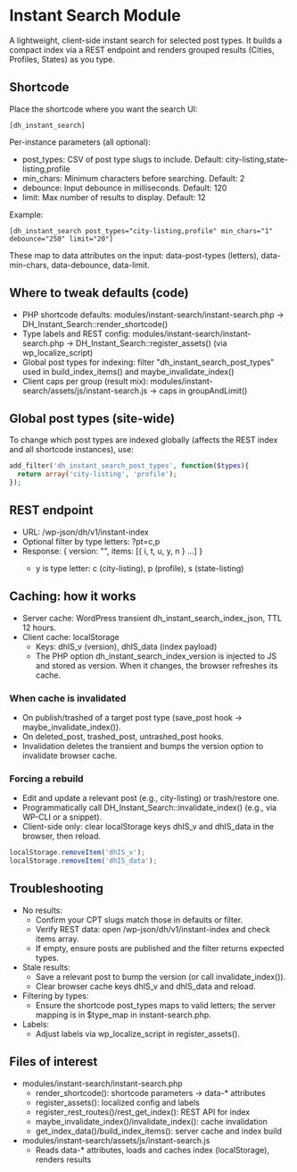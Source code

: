 # Instant Search Module

A lightweight, client-side instant search for selected post types. It builds a compact index via a REST endpoint and renders grouped results (Cities, Profiles, States) as you type.

## Shortcode

Place the shortcode where you want the search UI:

```
[dh_instant_search]
```

Per-instance parameters (all optional):
- post_types: CSV of post type slugs to include. Default: city-listing,state-listing,profile
- min_chars: Minimum characters before searching. Default: 2
- debounce: Input debounce in milliseconds. Default: 120
- limit: Max number of results to display. Default: 12

Example:
```
[dh_instant_search post_types="city-listing,profile" min_chars="1" debounce="250" limit="20"]
```

These map to data attributes on the input: data-post-types (letters), data-min-chars, data-debounce, data-limit.

## Where to tweak defaults (code)

- PHP shortcode defaults: modules/instant-search/instant-search.php → DH_Instant_Search::render_shortcode()
- Type labels and REST config: modules/instant-search/instant-search.php → DH_Instant_Search::register_assets() (via wp_localize_script)
- Global post types for indexing: filter "dh_instant_search_post_types" used in build_index_items() and maybe_invalidate_index()
- Client caps per group (result mix): modules/instant-search/assets/js/instant-search.js → caps in groupAndLimit()

## Global post types (site-wide)

To change which post types are indexed globally (affects the REST index and all shortcode instances), use:

```php
add_filter('dh_instant_search_post_types', function($types){
  return array('city-listing', 'profile');
});
```

## REST endpoint

- URL: /wp-json/dh/v1/instant-index
- Optional filter by type letters: ?pt=c,p
- Response: { version: "<n>", items: [{ i, t, u, y, n } ...] }
  - y is type letter: c (city-listing), p (profile), s (state-listing)

## Caching: how it works

- Server cache: WordPress transient dh_instant_search_index_json, TTL 12 hours.
- Client cache: localStorage
  - Keys: dhIS_v (version), dhIS_data (index payload)
  - The PHP option dh_instant_search_index_version is injected to JS and stored as version. When it changes, the browser refreshes its cache.

### When cache is invalidated

- On publish/trashed of a target post type (save_post hook → maybe_invalidate_index()).
- On deleted_post, trashed_post, untrashed_post hooks.
- Invalidation deletes the transient and bumps the version option to invalidate browser cache.

### Forcing a rebuild

- Edit and update a relevant post (e.g., city-listing) or trash/restore one.
- Programmatically call DH_Instant_Search::invalidate_index() (e.g., via WP-CLI or a snippet).
- Client-side only: clear localStorage keys dhIS_v and dhIS_data in the browser, then reload.

```js
localStorage.removeItem('dhIS_v');
localStorage.removeItem('dhIS_data');
```

## Troubleshooting

- No results:
  - Confirm your CPT slugs match those in defaults or filter.
  - Verify REST data: open /wp-json/dh/v1/instant-index and check items array.
  - If empty, ensure posts are published and the filter returns expected types.
- Stale results:
  - Save a relevant post to bump the version (or call invalidate_index()).
  - Clear browser cache keys dhIS_v and dhIS_data and reload.
- Filtering by types:
  - Ensure the shortcode post_types maps to valid letters; the server mapping is in $type_map in instant-search.php.
- Labels:
  - Adjust labels via wp_localize_script in register_assets().

## Files of interest

- modules/instant-search/instant-search.php
  - render_shortcode(): shortcode parameters → data-* attributes
  - register_assets(): localized config and labels
  - register_rest_routes()/rest_get_index(): REST API for index
  - maybe_invalidate_index()/invalidate_index(): cache invalidation
  - get_index_data()/build_index_items(): server cache and index build
- modules/instant-search/assets/js/instant-search.js
  - Reads data-* attributes, loads and caches index (localStorage), renders results
